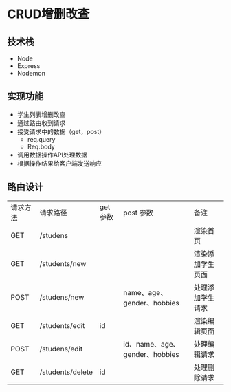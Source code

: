 # CRUD增删改查

## 技术栈

- Node
- Express
- Nodemon

## 实现功能

- 学生列表增删改查
- 通过路由收到请求
- 接受请求中的数据（get，post）
  - req.query
  - Req.body
-  调用数据操作API处理数据
- 根据操作结果给客户端发送响应	

## 路由设计

|          |                  |          |                                |                  |
| -------- | ---------------- | -------- | ------------------------------ | ---------------- |
| 请求方法 | 请求路径         | get 参数 | post 参数                      | 备注             |
| GET      | /studens         |          |                                | 渲染首页         |
| GET      | /students/new    |          |                                | 渲染添加学生页面 |
| POST     | /studens/new     |          | name、age、gender、hobbies     | 处理添加学生请求 |
| GET      | /students/edit   | id       |                                | 渲染编辑页面     |
| POST     | /studens/edit    |          | id、name、age、gender、hobbies | 处理编辑请求     |
| GET      | /students/delete | id       |                                | 处理删除请求     |